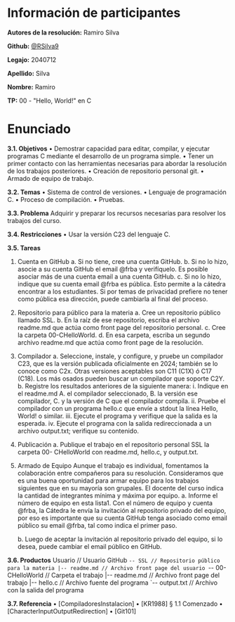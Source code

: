 # Información de participantes

**Autores de la resolución:** Ramiro Silva

**Github:** [@RSilva9](https://github.com/RSilva9)

**Legajo:** 2040712

**Apellido:** Silva

**Nombre:** Ramiro

**TP:** 00 - "Hello, World!" en C

# Enunciado

**3.1. Objetivos**
	• Demostrar capacidad para editar, compilar, y ejecutar programas C mediante
	el desarrollo de un programa simple.
	• Tener un primer contacto con las herramientas necesarias para abordar la
	resolución de los trabajos posteriores.
	• Creación de repositorio personal git.
	• Armado de equipo de trabajo.

**3.2. Temas**
	• Sistema de control de versiones.
	• Lenguaje de programación C.
	• Proceso de compilación.
	• Pruebas.

**3.3. Problema**
	Adquirir y preparar los recursos necesarias para resolver los trabajos del curso.

**3.4. Restricciones**
	• Usar la versión C23 del lenguaje C.

**3.5. Tareas**
1. Cuenta en GitHub
	a. Si no tiene, cree una cuenta GitHub.
	b. Si no lo hizo, asocie a su cuenta GitHub el email @frba y verifíquelo. Es
	posible asociar más de una cuenta email a una cuenta GitHub.
	c. Si no lo hizo, indique que su cuenta email @frba es pública. Esto permite
	a la cátedra encontrar a los estudiantes. Si por temas de privacidad
	prefiere no tener como pública esa dirección, puede cambiarla al final del
	proceso.

2. Repositorio para público para la materia
a. Cree un repositorio público llamado SSL.
b. En la raíz de ese repositorio, escriba el archivo readme.md que actúa como
front page del repositorio personal.
c. Cree la carpeta 00-CHelloWorld.
d. En esa carpeta, escriba un segundo archivo readme.md que actúa como
front page de la resolución.

3. Compilador
a. Seleccione, instale, y configure, y pruebe un compilador C23, que es la
versión publicada oficialmente en 2024; también se lo conoce como C2x.
Otras versiones aceptables son C11 (C1X) ó C17 (C18).
Los más osados pueden buscar un compilador que soporte C2Y.
b. Registre los resultados anteriores de la siguiente manera:
	i. Indique en el readme.md
		A. el compilador seleccionado,
		B. la versión ese compilador,
		C. y la versión de C que el compilador compila.
	ii. Pruebe el compilador con un programa hello.c que envíe a stdout la línea Hello, World! o similar.
	iii. Ejecute el programa y verifique que la salida es la esperada.
	iv. Ejecute el programa con la salida redireccionada a un archivo output.txt; verifique su contenido.
	
4. Publicación
a. Publique el trabajo en el repositorio personal SSL la carpeta 00- CHelloWorld con readme.md, hello.c, y output.txt.

5. Armado de Equipo
Aunque el trabajo es individual, fomentamos la colaboración entre
compañeros para su resolución. Consideramos que es una buena
oportunidad para armar equipo para los trabajos siguientes que en su mayoría
son grupales. El docente del curso indica la cantidad de integrantes mínima
y máxima por equipo.
	a. Informe el número de equipo en esta lista1.
	Con el número de equipo y cuenta @frba, la Cátedra le envía la invitación
	al repositorio privado del equipo, por eso es importante que su cuenta
	GitHub tenga asociado como email público su email @frba, tal como indica
	el primer paso.
	
	b. Luego de aceptar la invitación al repositorio privado del equipo, si lo desea,
	puede cambiar el email público en GitHub.

**3.6. Productos**
	Usuario // Usuario GitHub
	`-- SSL // Repositorio público para la materia
	 |-- readme.md // Archivo front page del usuario
	 `-- 00-CHelloWorld // Carpeta el trabajo
	 |-- readme.md // Archivo front page del trabajo
	 |-- hello.c // Archivo fuente del programa
	 `-- output.txt // Archivo con la salida del programa
 
**3.7. Referencia**
	• [CompiladoresInstalacion]
	• [KR1988] § 1.1 Comenzado
	• [CharacterInputOutputRedirection]
	• [Git101]
